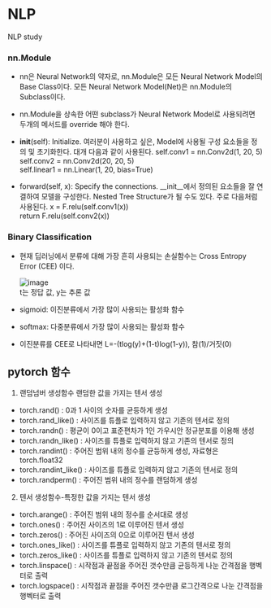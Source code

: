 # NLP
NLP study

### nn.Module
- nn은 Neural Network의 약자로, nn.Module은 모든 Neural Network Model의 Base Class이다. 모든 Neural Network Model(Net)은 nn.Module의 Subclass이다.
- nn.Module을 상속한 어떤 subclass가 Neural Network Model로 사용되려면 두개의 메서드를 override 해야 한다.

- __init__(self): Initialize. 여러분이 사용하고 싶은, Model에 사용될 구성 요소들을 정의 및 초기화한다. 대개 다음과 같이 사용된다.
self.conv1 = nn.Conv2d(1, 20, 5)  
self.conv2 = nn.Conv2d(20, 20, 5)  
self.linear1 = nn.Linear(1, 20, bias=True)  

- forward(self, x): Specify the connections. __init__에서 정의된 요소들을 잘 연결하여 모델을 구성한다. Nested Tree Structure가 될 수도 있다. 주로 다음처럼 사용된다.
x = F.relu(self.conv1(x))  
return F.relu(self.conv2(x))  

### Binary Classification
- 현재 딥러닝에서 분류에 대해 가장 흔히 사용되는 손실함수는 Cross Entropy Error (CEE) 이다.  

  ![image](https://user-images.githubusercontent.com/68810660/104878350-1c09ab80-599f-11eb-9bc5-fa6e96dd5f88.png)  
  t는 정답 값, y는 추론 값

- sigmoid: 이진분류에서 가장 많이 사용되는 활성화 함수
- softmax: 다중분류에서 가장 많이 사용되는 활성화 함수

- 이진분류를 CEE로 나타내면 L=-(tlog(y)+(1-t)log(1-y)), 참(1)/거짓(0)


## pytorch 함수
1. 랜덤넘버 생성함수
랜덤한 값을 가지는 텐서 생성
- torch.rand() : 0과 1 사이의 숫자를 균등하게 생성
- torch.rand_like() : 사이즈를 튜플로 입력하지 않고 기존의 텐서로 정의
- torch.randn() : 평균이 0이고 표준편차가 1인 가우시안 정규분포를 이용해 생성
- torch.randn_like() :  사이즈를 튜플로 입력하지 않고 기존의 텐서로 정의
- torch.randint() : 주어진 범위 내의 정수를 균등하게 생성, 자료형은 torch.float32
- torch.randint_like() : 사이즈를 튜플로 입력하지 않고 기존의 텐서로 정의
- torch.randperm() : 주어진 범위 내의 정수를 랜덤하게 생성

2. 텐서 생성함수-특정한 값을 가지는 텐서 생성
- torch.arange() : 주어진 범위 내의 정수를 순서대로 생성
- torch.ones() : 주어진 사이즈의 1로 이루어진 텐서 생성
- torch.zeros() : 주어진 사이즈의 0으로 이루어진 텐서 생성
- torch.ones_like() : 사이즈를 튜플로 입력하지 않고 기존의 텐서로 정의
- torch.zeros_like() : 사이즈를 튜플로 입력하지 않고 기존의 텐서로 정의
- torch.linspace() : 시작점과 끝점을 주어진 갯수만큼 균등하게 나눈 간격점을 행벡터로 출력
- torch.logspace() : 시작점과 끝점을 주어진 갯수만큼 로그간격으로 나눈 간격점을 행벡터로 출력
